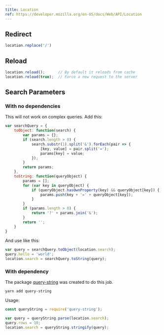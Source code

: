 ```yaml
---
title: Location
ref: https://developer.mozilla.org/en-US/docs/Web/API/Location
---
```


## Redirect

```javascript
location.replace('/')
```

## Reload

```javascript
location.reload();      // By default it reloads from cache
location.reload(true);  // Force a new request to the server
```

## Search Parameters

### With no dependencies

This will not work on complex queries.
Add this:

```javascript
var searchQuery = {
    toObject: function(search) {
        var params = {};
        if (search.length > 0) {
            search.substr(1).split('&').forEach(pair => {
                [key, value] = pair.split('=');
                params[key] = value;
            });
        }
        return params;
    },
    toString: function(queryObject) {
        params = [];
        for (var key in queryObject) {
            if (queryObject.hasOwnProperty(key) && queryObject[key]) {
                params.push(key + '=' + queryObject[key]);
            }
        }
        if (params.length > 0) {
            return '?' + params.join('&');
        }
        return '';
    }
}
```

And use like this:

```javascript
var query = searchQuery.toObject(location.search);
query.hello = 'world';
location.search = searchQuery.toString(query);
```

### With dependency

The package [query-string](https://github.com/sindresorhus/query-string)
was created to do this job.

```shell
yarn add query-string
```

Usage:

```javascript
const queryString = require('query-string');

var query = queryString.parse(location.search);
query.rows = 10;
location.search = queryString.stringify(query);
```
